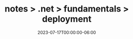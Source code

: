 ---
title: notes > .net > fundamentals > deployment
date: 2023-07-17T00:00:00-06:00
draft: false
weight: 1
---